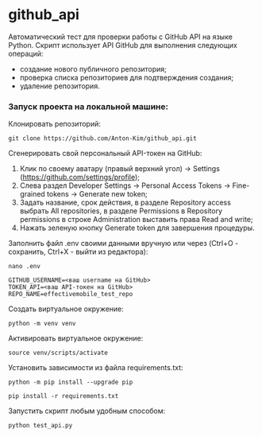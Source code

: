 # github_api
Автоматический тест для проверки работы с GitHub API на языке Python.
Скрипт использует API GitHub для выполнения следующих операций:
- создание нового публичного репозитория;
- проверка списка репозиториев для подтверждения создания;
- удаление репозитория.

### Запуск проекта на локальной машине:

Клонировать репозиторий:
```
git clone https://github.com/Anton-Kim/github_api.git
```
Сгенерировать свой персональный API-токен на GitHub:
1. Клик по своему аватару (правый верхний угол) -> Settings (https://github.com/settings/profile);
2. Слева раздел Developer Settings -> Personal Access Tokens -> Fine-grained tokens -> Generate new token;
3. Задать название, срок действия, в разделе Repository access выбрать All repositories, в разделе Permissions в Repository permissions в строке Administration выставить права Read and write;
4. Нажать зеленую кнопку Generate token для завершения процедуры.

Заполнить файл .env своими данными вручную или через (Ctrl+O - сохранить, Ctrl+X - выйти из редактора):
```
nano .env
```
```
GITHUB_USERNAME=<ваш username на GitHub>
TOKEN_API=<ваш API-токен на GitHub>
REPO_NAME=effectivemobile_test_repo
```
Cоздать виртуальное окружение:
```
python -m venv venv
```
Активировать виртуальное окружение:
```
source venv/scripts/activate
```
Установить зависимости из файла requirements.txt:
```
python -m pip install --upgrade pip
```
```
pip install -r requirements.txt
```
Запустить скрипт любым удобным способом:
```
python test_api.py
```